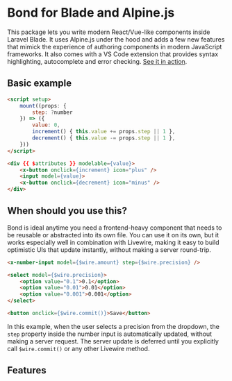 # Bond for Blade and Alpine.js

This package lets you write modern React/Vue-like components inside Laravel Blade. It uses Alpine.js under the hood and adds a few new features that mimick the experience of authoring components in modern JavaScript frameworks. It also comes with a VS Code extension that provides syntax highlighting, autocomplete and error checking. [See it in action](https://x.com/ganyicz/status/1949237986521981302).

## Basic example

```html
<script setup>
    mount((props: {
        step: ?number
    }) => ({
        value: 0,
        increment() { this.value += props.step || 1 },
        decrement() { this.value -= props.step || 1 },
    }))
</script>

<div {{ $attributes }} modelable={value}>
    <x-button onclick={increment} icon="plus" />
    <input model={value}>
    <x-button onclick={decrement} icon="minus" />
</div>
```

## When should you use this?

Bond is ideal anytime you need a frontend-heavy component that needs to be reusable or abstracted into its own file. You can use it on its own, but it works especially well in combination with Livewire, making it easy to build optimistic UIs that update instantly, without making a server round-trip.

```html
<x-number-input model={$wire.amount} step={$wire.precision} />

<select model={$wire.precision}>
    <option value="0.1">0.1</option>
    <option value="0.01">0.01</option>
    <option value="0.001">0.001</option>
</select>

<button onclick={$wire.commit()}>Save</button>
```

In this example, when the user selects a precision from the dropdown, the `step` property inside the number input is automatically updated, without making a server request. The server update is deferred until you explicitly call `$wire.commit()` or any other Livewire method.

## Features

### <script setup>

The `<script setup>` tag allows you to write your Blade components with a clear separation of logic and template. Similar to Vue, it is a syntactic sugar that provides a number of advantages:

- Automatically imports Bond functions like `mount`
- Defers the execution of the script until Alpine.js is initialized
- Ensures the script is only executed once, even if the component is used multiple times on a page
- Isolates the scope of the component, preventing leakage of variables defined outside the component
- Binds the state and methods to where the `{{ $attributes }}` are placed, so you don't need to use `x-data` to intiliaze the component

### JSX-like attribute syntax

With Bond, you can use a JSX-like syntax for attributes. This provides a visual separation for attributes containing JavaScript expressions and allows you to use Alpine.js directives with a cleaner syntax. This is optional and you can still use the standard Alpine.js syntax if you prefer.

```html
<input
    model={value}
    onchange={() => console.log($el.value)}
    disabled={value < 0}
    class=({
        'bg-gray-200': value < 0,
        'bg-blue-500': value >= 0
    })
>
```

This is the equivalent of writing:

```html
<input
    x-model="value"
    x-on:change="() => console.log($el.value)"
    x-bind:disabled="value < 0"
    x-bind:class="{
        'bg-gray-200': value < 0,
        'bg-blue-500': value >= 0
    }"
>
```

### Props

Props are used to pass reactive data into the component from the outside. They are defined in the `mount` function's parameter using a type annotation. This allows you to specify the expected structure of the props and provides type checking and autocompletion in your IDE.

You can pass any Alpine.js variable from the outside scope, including Livewire properties. This is particulary useful when using the `$wire` object, allowing you to write components with optimistic UI updates without triggering a server request, defering the request until the user submits the form for example.

```html
<script setup>
    mount((props: {
        step: number,
        min?: number,
        max?: number
    }) => ({
        ...
    }))
</script>
```

Once defined, you can pass props to it using the JSX-like syntax:

```html
<x-number-input step={$wire.precision} />
```

Or using the standard Alpine.js syntax, by prefixing the prop name with `x-`:

```html
<x-number-input x-step="$wire.precision" />
```

In addition to passing variables, you can also pass static values, like numbers, strings or functions: 

```html
<x-number-input
    step={0.1}
    format={'9.99'}
    onincrement={() => console.log('incremented')}
/>
```

### TypeScript

Bond takes advantage of TypeScript to provide a terse syntax for defining props and also to power the IDE features like autocomplete and error checking. By default Bond doesn't use the `strict` mode, allowing you to only use types where you need them, avoiding the notorious boilerplate usually associated with TypeScript. You can opt out of using TypeScript entirely by using the `props` method inside the `<script setup>` tag, however you will loose some of the IDE features.

```html
<script setup>
    props(['step', 'min', 'max'])

    mount(props => ({
        value: 0,
        increment() { this.value += props.step },
        decrement() { this.value -= props.step },
    }))
</script>
```
